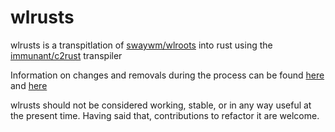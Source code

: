 # wlrusts

wlrusts is a transpitlation of [swaywm/wlroots](http://github.com/swaywm/wlroots/tree/8a5e4768e1f8349ebbec815891185dbc4ea8e196) into rust using the [immunant/c2rust](http://github.com/immunant/c2rust) transpiler

Information on changes and removals during the process can be found [here](transpile-errors-8a5e4768.txt) and [here](build-errors-8a5e4768.txt)

wlrusts should not be considered working, stable, or in any way useful at the present time. Having said that, contributions to refactor it are welcome.
